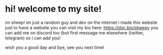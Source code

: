 # hi! welcome to my site!

im sheep! im just a random guy and dev on the internet
i made this website just to have a website
you can visit my bio here: https://dsc.bio/sheepy
you can add me on discord too (but first message me elsewhere (twitter, telegram) so i can add you!

wish you a good day and bye, see you next time!
